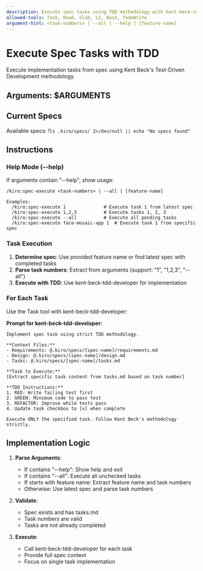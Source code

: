 ```yaml
---
description: Execute spec tasks using TDD methodology with kent-beck-tdd-developer
allowed-tools: Task, Read, Glob, LS, Bash, TodoWrite
argument-hint: <task-numbers> | --all | --help | [feature-name]
---
```


# Execute Spec Tasks with TDD

Execute implementation tasks from spec using Kent Beck's Test-Driven Development methodology.

## Arguments: $ARGUMENTS

## Current Specs
Available specs: !`ls .kiro/specs/ 2>/dev/null || echo "No specs found"`

## Instructions

### Help Mode (--help)
If arguments contain "--help", show usage:
```
/kiro:spec-execute <task-numbers> | --all | [feature-name]

Examples:
  /kiro:spec-execute 1              # Execute task 1 from latest spec
  /kiro:spec-execute 1,2,3          # Execute tasks 1, 2, 3
  /kiro:spec-execute --all          # Execute all pending tasks
  /kiro:spec-execute face-mosaic-app 1  # Execute task 1 from specific spec
```

### Task Execution
1. **Determine spec**: Use provided feature name or find latest spec with completed tasks
2. **Parse task numbers**: Extract from arguments (support: "1", "1,2,3", "--all")
3. **Execute with TDD**: Use kent-beck-tdd-developer for implementation

### For Each Task
Use the Task tool with kent-beck-tdd-developer:

**Prompt for kent-beck-tdd-developer:**
```
Implement spec task using strict TDD methodology.

**Context Files:**
- Requirements: @.kiro/specs/[spec-name]/requirements.md
- Design: @.kiro/specs/[spec-name]/design.md  
- Tasks: @.kiro/specs/[spec-name]/tasks.md

**Task to Execute:**
[Extract specific task content from tasks.md based on task number]

**TDD Instructions:**
1. RED: Write failing test first
2. GREEN: Minimum code to pass test
3. REFACTOR: Improve while tests pass
4. Update task checkbox to [x] when complete

Execute ONLY the specified task. Follow Kent Beck's methodology strictly.
```

## Implementation Logic

1. **Parse Arguments**:
   - If contains "--help": Show help and exit
   - If contains "--all": Execute all unchecked tasks
   - If starts with feature name: Extract feature name and task numbers
   - Otherwise: Use latest spec and parse task numbers

2. **Validate**:
   - Spec exists and has tasks.md
   - Task numbers are valid
   - Tasks are not already completed

3. **Execute**:
   - Call kent-beck-tdd-developer for each task
   - Provide full spec context
   - Focus on single task implementation